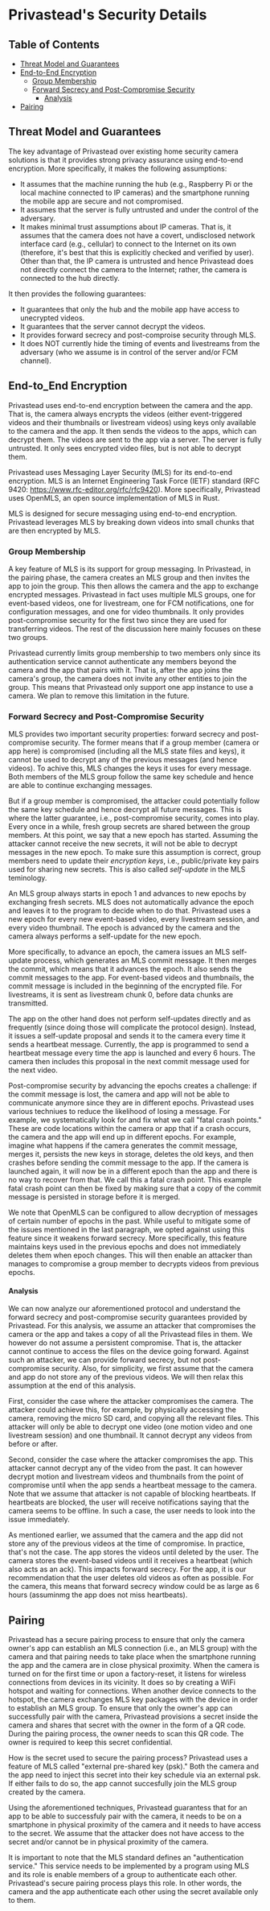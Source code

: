 # Privastead's Security Details

## Table of Contents
- [Threat Model and Guarantees](#threat-model-and-guarantees)
- [End-to-End Encryption](#end-to_end-encryption)
  - [Group Membership](#group-membership)
  - [Forward Secrecy and Post-Compromise Security](#forward-secrecy-and-post-compromise-security)
    - [Analysis](#analysis)
- [Pairing](#pairing)

## Threat Model and Guarantees

The key advantage of Privastead over existing home security camera solutions is that it provides strong privacy assurance using end-to-end encryption.
More specifically, it makes the following assumptions:

* It assumes that the machine running the hub (e.g., Raspberry Pi or the local machine connected to IP cameras) and the smartphone running the mobile app are secure and not compromised.
* It assumes that the server is fully untrusted and under the control of the adversary.
* It makes minimal trust assumptions about IP cameras. That is, it assumes that the camera does not have a covert, undisclosed network interface card (e.g., cellular) to connect to the Internet on its own (therefore, it's best that this is explicitly checked and verified by user). Other than that, the IP camera is untrusted and hence Privastead does not directly connect the camera to the Internet; rather, the camera is connected to the hub directly.

It then provides the following guarantees:

* It guarantees that only the hub and the mobile app have access to unecrypted videos.
* It guarantees that the server cannot decrypt the videos.
* It provides forward secrecy and post-comproise security through MLS.
* It does NOT currently hide the timing of events and livestreams from the adversary (who we assume is in control of the server and/or FCM channel).

## End-to_End Encryption

Privastead uses end-to-end encryption between the camera and the app.
That is, the camera always encrypts the videos (either event-triggered videos and their thumbnails or livestream videos) using keys only available to the camera and the app.
It then sends the videos to the apps, which can decrypt them.
The videos are sent to the app via a server.
The server is fully untrusted.
It only sees encrypted video files, but is not able to decrypt them.

Privastead uses Messaging Layer Security (MLS) for its end-to-end encryption.
MLS is an Internet Engineering Task Force (IETF) standard (RFC 9420: https://www.rfc-editor.org/rfc/rfc9420).
More specifically, Privastead uses OpenMLS, an open source implementation of MLS in Rust.

MLS is designed for secure messaging using end-to-end encryption.
Privastead leverages MLS by breaking down videos into small chunks that are then encrypted by MLS.

### Group Membership

A key feature of MLS is its support for group messaging.
In Privastead, in the pairing phase, the camera creates an MLS group and then invites the app to join the group.
This then allows the camera and the app to exchange encrypted messages.
Privastead in fact uses multiple MLS groups, one for event-based videos, one for livestream, one for FCM notifications, one for configuration messages, and one for video thumbnails.
It only provides post-compromise security for the first two since they are used for transferring videos.
The rest of the discussion here mainly focuses on these two groups.

Privastead currently limits group membership to two members only since its authentication service cannot authenticate any members beyond the camera and the app that pairs with it.
That is, after the app joins the camera's group, the camera does not invite any other entities to join the group.
This means that Privastead only support one app instance to use a camera.
We plan to remove this limitation in the future.

### Forward Secrecy and Post-Compromise Security

MLS provides two important security properties: forward secrecy and post-compromise security.
The former means that if a group member (camera or app here) is compromised (including all the MLS state files and keys), it cannot be used to decrypt any of the previous messages (and hence videos).
To achive this, MLS changes the keys it uses for every message.
Both members of the MLS group follow the same key schedule and hence are able to continue exchanging messages.

But if a group member is compromised, the attacker could potentially follow the same key schedule and hence decrypt all future messages.
This is where the latter guarantee, i.e., post-compromise security, comes into play.
Every once in a while, fresh group secrets are shared between the group members.
At this point, we say that a new epoch has started.
Assuming the attacker cannot receive the new secrets, it will not be able to decrypt messages in the new epoch.
To make sure this assumption is correct, group members need to update their *encryption keys*, i.e., public/private key pairs used for sharing new secrets.
This is also called *self-update* in the MLS teminology.

An MLS group always starts in epoch 1 and advances to new epochs by exchanging fresh secrets.
MLS does not automatically advance the epoch and leaves it to the program to decide when to do that.
Privastead uses a new epoch for every new event-based video, every livestream session, and every video thumbnail.
The epoch is advanced by the camera and the camera always performs a self-update for the new epoch.

More specifically, to advance an epoch, the camera issues an MLS self-update process, which generates an MLS commit message.
It then merges the commit, which means that it advances the epoch.
It also sends the commit messages to the app.
For event-based videos and thumbnails, the commit message is included in the beginning of the encrypted file.
For livestreams, it is sent as livestream chunk 0, before data chunks are transmitted.

The app on the other hand does not perform self-updates directly and as frequently (since doing those will complicate the protocol design).
Instead, it issues a self-update proposal and sends it to the camera every time it sends a heartbeat message.
Currently, the app is programmed to send a heartbeat message every time the app is launched and every 6 hours.
The camera then includes this proposal in the next commit message used for the next video.

Post-compromise security by advancing the epochs creates a challenge: if the commit message is lost, the camera and app will not be able to communicate anymore since they are in different epochs.
Privastead uses various techniues to reduce the likelihood of losing a message.
For example, we systematically look for and fix what we call "fatal crash points."
These are code locations within the camera or app that if a crash occurs, the camera and the app will end up in different epochs.
For example, imagine what happens if the camera generates the commit message, merges it, persists the new keys in storage, deletes the old keys, and then crashes before sending the commit message to the app.
If the camera is launched again, it will now be in a different epoch than the app and there is no way to recover from that.
We call this a fatal crash point.
This example fatal crash point can then be fixed by making sure that a copy of the commit message is persisted in storage before it is merged.

We note that OpenMLS can be configured to allow decryption of messages of certain number of epochs in the past.
While useful to mitigate some of the issues mentioned in the last paragraph, we opted against using this feature since it weakens forward secrecy.
More specifically, this feature maintains keys used in the previous epochs and does not immediately deletes them when epoch changes.
This will then enable an attacker than manages to compromise a group member to decrypts videos from previous epochs.

#### Analysis

We can now analyze our aforementioned protocol and understand the forward secrecy and post-compromise security guarantees provided by Privastead.
For this analysis, we assume an attacker that compromises the camera or the app and takes a copy of all the Privastead files in them.
We however do not assume a persistent compromise.
That is, the attacker cannot continue to access the files on the device going forward.
Against such an attacker, we can provide forward secrecy, but not post-compromise security.
Also, for simplicity, we first assume that the camera and app do not store any of the previous videos.
We will then relax this assumption at the end of this analysis.

First, consider the case where the attacker compromises the camera.
The attacker could achieve this, for example, by physically accessing the camera, removing the micro SD card, and copying all the relevant files.
This attacker will only be able to decrypt one video (one motion video and one livestream session) and one thumbnail.
It cannot decrypt any videos from before or after.

Second, consider the case where the attacker compromises the app.
This attacker cannot decrypt any of the video from the past.
It can however decrypt motion and livestream videos and thumbnails from the point of compromise until when the app sends a heartbeat message to the camera.
Note that we assume that attacker is not capable of blocking heartbeats.
If heartbeats are blocked, the user will receive notifications saying that the camera seems to be offline.
In such a case, the user needs to look into the issue immediately.

As mentioned earlier, we assumed that the camera and the app did not store any of the previous videos at the time of compromise.
In practice, that's not the case.
The app stores the videos until deleted by the user.
The camera stores the event-based videos until it receives a heartbeat (which also acts as an ack).
This impacts forward secrecy.
For the app, it is our recommendation that the user deletes old videos as often as possible.
For the camera, this means that forward secrecy window could be as large as 6 hours (assuminmg the app does not miss heartbeats).

## Pairing

Privastead has a secure pairing process to ensure that only the camera owner's app can establish an MLS connection (i.e., an MLS group) with the camera and that pairing needs to take place when the smartphone running the app and the camera are in close physical proximity.
When the camera is turned on for the first time or upon a factory-reset, it listens for wireless connections from devices in its vicinity.
It does so by creating a WiFi hotspot and waiting for connections.
When another device connects to the hotspot, the camera exchanges MLS key packages with the device in order to establish an MLS group.
To ensure that only the owner's app can successfully pair with the camera, Privastead provisions a secret inside the camera and shares that secret with the owner in the form of a QR code.
During the pairing process, the owner needs to scan this QR code.
The owner is required to keep this secret confidential.

How is the secret used to secure the pairing process? Privastead uses a feature of MLS called "external pre-shared key (psk)." Both the camera and the app need to inject this secret into their key schedule via an external psk.
If either fails to do so, the app cannot succesfully join the MLS group created by the camera.

Using the aforementioned techniques, Privastead guarantess that for an app to be able to successfuly pair with the camera, it needs to be on a smartphone in physical proximity of the camera and it needs to have access to the secret.
We assume that the attacker does not have access to the secret and/or cannot be in physical proximity of the camera.

It is important to note that the MLS standard defines an "authentication service."
This service needs to be implemented by a program using MLS and its role is enable members of a group to authenticate each other.
Privastead's secure pairing process plays this role.
In other words, the camera and the app authenticate each other using the secret available only to them.